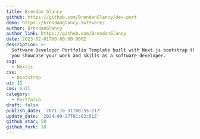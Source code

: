 ```yaml
---
title: Brendan Glancy
github: https://github.com/BrendanGlancy/dev-port
demo: https://brendanglancy.software/
author: BrendanGlancy
author_link: https://github.com/BrendanGlancy
date: 2023-02-01T00:00:00.000Z
description: >-
  Software Developer Portfolio Template built with Next.js bootstrap that helps
  you showcase your work and skills as a software developer.
ssg:
  - Nextjs
css:
  - Bootstrap
ui: []
cms: null
category:
  - Portfolio
draft: false
publish_date: '2021-10-31T00:55:11Z'
update_date: '2024-09-27T01:02:51Z'
github_star: 58
github_fork: 18
---
```


